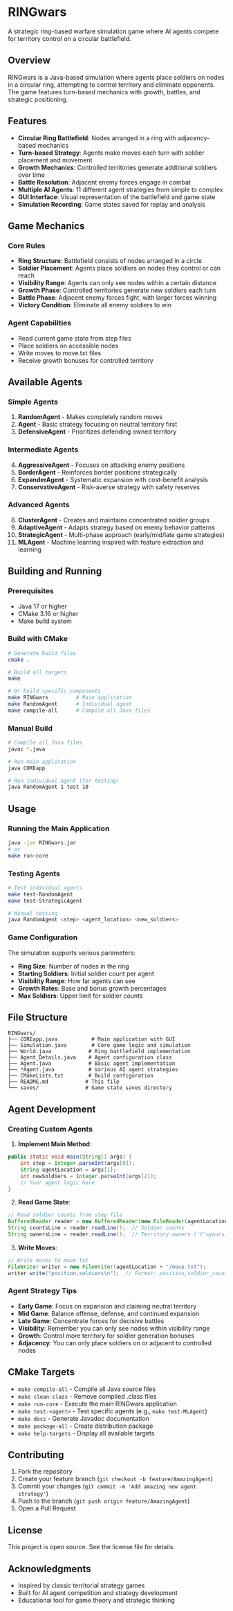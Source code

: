 # RINGwars

A strategic ring-based warfare simulation game where AI agents compete for territory control on a circular battlefield.

## Overview

RINGwars is a Java-based simulation where agents place soldiers on nodes in a circular ring, attempting to control territory and eliminate opponents. The game features turn-based mechanics with growth, battles, and strategic positioning.

## Features

- **Circular Ring Battlefield**: Nodes arranged in a ring with adjacency-based mechanics
- **Turn-based Strategy**: Agents make moves each turn with soldier placement and movement
- **Growth Mechanics**: Controlled territories generate additional soldiers over time
- **Battle Resolution**: Adjacent enemy forces engage in combat
- **Multiple AI Agents**: 11 different agent strategies from simple to complex
- **GUI Interface**: Visual representation of the battlefield and game state
- **Simulation Recording**: Game states saved for replay and analysis

## Game Mechanics

### Core Rules
- **Ring Structure**: Battlefield consists of nodes arranged in a circle
- **Soldier Placement**: Agents place soldiers on nodes they control or can reach
- **Visibility Range**: Agents can only see nodes within a certain distance
- **Growth Phase**: Controlled territories generate new soldiers each turn
- **Battle Phase**: Adjacent enemy forces fight, with larger forces winning
- **Victory Condition**: Eliminate all enemy soldiers to win

### Agent Capabilities
- Read current game state from step files
- Place soldiers on accessible nodes
- Write moves to move.txt files
- Receive growth bonuses for controlled territory

## Available Agents

### Simple Agents
1. **RandomAgent** - Makes completely random moves
2. **Agent** - Basic strategy focusing on neutral territory first
3. **DefensiveAgent** - Prioritizes defending owned territory

### Intermediate Agents
4. **AggressiveAgent** - Focuses on attacking enemy positions
5. **BorderAgent** - Reinforces border positions strategically
6. **ExpanderAgent** - Systematic expansion with cost-benefit analysis
7. **ConservativeAgent** - Risk-averse strategy with safety reserves

### Advanced Agents
8. **ClusterAgent** - Creates and maintains concentrated soldier groups
9. **AdaptiveAgent** - Adapts strategy based on enemy behavior patterns
10. **StrategicAgent** - Multi-phase approach (early/mid/late game strategies)
11. **MLAgent** - Machine learning inspired with feature extraction and learning

## Building and Running

### Prerequisites
- Java 17 or higher
- CMake 3.16 or higher
- Make build system

### Build with CMake
```bash
# Generate build files
cmake .

# Build all targets
make

# Or build specific components
make RINGwars         # Main application
make RandomAgent      # Individual agent
make compile-all      # Compile all Java files
```

### Manual Build
```bash
# Compile all Java files
javac *.java

# Run main application
java COREapp

# Run individual agent (for testing)
java RandomAgent 1 test 10
```

## Usage

### Running the Main Application
```bash
java -jar RINGwars.jar
# or
make run-core
```

### Testing Agents
```bash
# Test individual agents
make test-RandomAgent
make test-StrategicAgent

# Manual testing
java RandomAgent <step> <agent_location> <new_soldiers>
```

### Game Configuration
The simulation supports various parameters:
- **Ring Size**: Number of nodes in the ring
- **Starting Soldiers**: Initial soldier count per agent
- **Visibility Range**: How far agents can see
- **Growth Rates**: Base and bonus growth percentages
- **Max Soldiers**: Upper limit for soldier counts

## File Structure

```
RINGwars/
├── COREapp.java           # Main application with GUI
├── Simulation.java        # Core game logic and simulation
├── World.java            # Ring battlefield implementation
├── Agent_Details.java    # Agent configuration class
├── Agent.java            # Basic agent implementation
├── *Agent.java           # Various AI agent strategies
├── CMakeLists.txt        # Build configuration
├── README.md            # This file
└── saves/               # Game state saves directory
```

## Agent Development

### Creating Custom Agents

1. **Implement Main Method**:
```java
public static void main(String[] args) {
    int step = Integer.parseInt(args[0]);
    String agentLocation = args[1];
    int newSoldiers = Integer.parseInt(args[2]);
    // Your agent logic here
}
```

2. **Read Game State**:
```java
// Read soldier counts from step file
BufferedReader reader = new BufferedReader(new FileReader(agentLocation + "/" + step + ".txt"));
String countsLine = reader.readLine();  // Soldier counts
String ownersLine = reader.readLine();  // Territory owners ('Y'=yours, 'E'=enemy, 'N'=neutral)
```

3. **Write Moves**:
```java
// Write moves to move.txt
FileWriter writer = new FileWriter(agentLocation + "/move.txt");
writer.write("position,soldiers\n");  // Format: position,soldier_count
```

### Agent Strategy Tips
- **Early Game**: Focus on expansion and claiming neutral territory
- **Mid Game**: Balance offense, defense, and continued expansion  
- **Late Game**: Concentrate forces for decisive battles
- **Visibility**: Remember you can only see nodes within visibility range
- **Growth**: Control more territory for soldier generation bonuses
- **Adjacency**: You can only place soldiers on or adjacent to controlled nodes

## CMake Targets

- `make compile-all` - Compile all Java source files
- `make clean-class` - Remove compiled .class files
- `make run-core` - Execute the main RINGwars application
- `make test-<agent>` - Test specific agents (e.g., `make test-MLAgent`)
- `make docs` - Generate Javadoc documentation
- `make package-all` - Create distribution package
- `make help-targets` - Display all available targets

## Contributing

1. Fork the repository
2. Create your feature branch (`git checkout -b feature/AmazingAgent`)
3. Commit your changes (`git commit -m 'Add amazing new agent strategy'`)
4. Push to the branch (`git push origin feature/AmazingAgent`)
5. Open a Pull Request

## License

This project is open source. See the license file for details.

## Acknowledgments

- Inspired by classic territorial strategy games
- Built for AI agent competition and strategy development
- Educational tool for game theory and strategic thinking